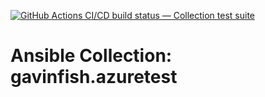 [![GitHub Actions CI/CD build status — Collection test suite](https://github.com/coll-test/gavinfish.azuretest/workflows/Collection%20test%20suite/badge.svg?branch=master)](https://github.com/coll-test/gavinfish.azuretest/actions?query=workflow%3A%22Collection%20test%20suite%22)

Ansible Collection: gavinfish.azuretest
=================================================